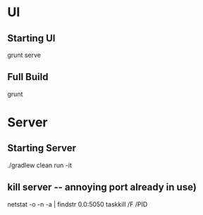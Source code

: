 # UI #


## Starting UI ##

grunt serve

## Full Build ##

grunt

# Server #

## Starting Server ##

./gradlew clean run -it

## kill server -- annoying port already in use) ##

netstat -o -n -a | findstr 0.0:5050
taskkill /F /PID <pid>